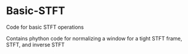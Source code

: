 # Basic-STFT
Code for basic STFT operations

Contains phython code for normalizing a window for a tight STFT frame, STFT, and inverse STFT
